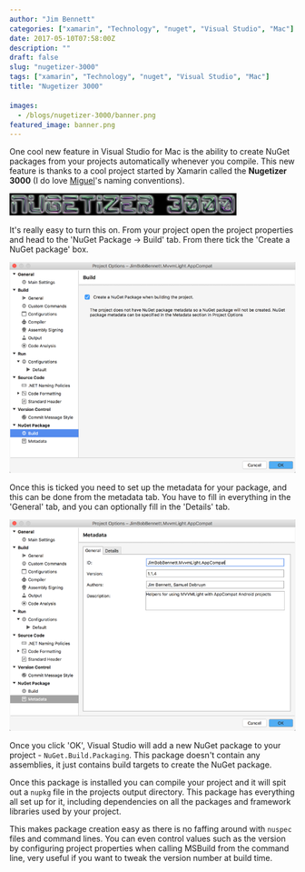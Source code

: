 ```yaml
---
author: "Jim Bennett"
categories: ["xamarin", "Technology", "nuget", "Visual Studio", "Mac"]
date: 2017-05-10T07:58:00Z
description: ""
draft: false
slug: "nugetizer-3000"
tags: ["xamarin", "Technology", "nuget", "Visual Studio", "Mac"]
title: "Nugetizer 3000"

images:
  - /blogs/nugetizer-3000/banner.png
featured_image: banner.png
---
```



One cool new feature in Visual Studio for Mac is the ability to create NuGet packages from your projects automatically whenever you compile. This new feature is thanks to a cool project started by Xamarin called the **Nugetizer 3000** (I do love [Miguel](https://twitter.com/migueldeicaza)'s naming conventions).

<div class="image-div" style="max-width: 400px;">
<img alt="Nugetizer 3000" src="https://raw.githubusercontent.com/NuGet/NuGet.Build.Packaging/master/Nugetizer-3000.png"/>
</div>

It's really easy to turn this on. From your project open the project properties and head to the 'NuGet Package -> Build' tab. From there tick the 'Create a NuGet package' box.

<div class="image-div" style="max-width: 600px;">
    
![Tick the 'Create nuget package' box in the NuGet build tab of the project properties](NugetBuild.png)
    
</div>

Once this is ticked you need to set up the metadata for your package, and this can be done from the metadata tab. You have to fill in everything in the 'General' tab, and you can optionally fill in the 'Details' tab.

<div class="image-div" style="max-width: 600px;">
    
![Add all the required NuGet metadata](metadata.png)
    
</div>

Once you click 'OK', Visual Studio will add a new NuGet package to your project - `NuGet.Build.Packaging`. This package doesn't contain any assemblies, it just contains build targets to create the NuGet package.

Once this package is installed you can compile your project and it will spit out a `nupkg` file in the projects output directory. This package has everything all set up for it, including dependencies on all the packages and framework libraries used by your project.

This makes package creation easy as there is no faffing around with `nuspec` files and command lines. You can even control values such as the version by configuring project properties when calling MSBuild from the command line, very useful if you want to tweak the version number at build time.

